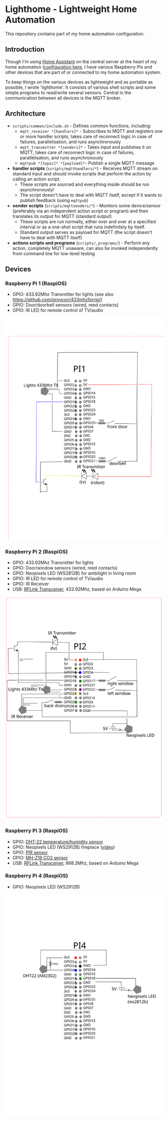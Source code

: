 # Lighthome - Lightweight Home Automation

This repository contains part of my home automation configuration.

## Introduction

Though I'm using [Home Assistant](https://home-assistant.io) on the central
server at the heart of my home automation ([configuration
here](https://github.com/proycon/homeassistant-config), I have various
Raspberry Pis and other devices that are part of or connected to my home
automation system.

To keep things on the various devices as lightweight and as portable as
possible, I wrote 'lighthome'. It consists of various shell scripts and some
simple programs to read/write several sensors. Central in the communication
between all devices is the MQTT broker.

## Architecture

* `scripts/common/include.sh` - Defines common functions, including:
    * ``mqtt_receiver *[handlers]*`` - Subscribes to MQTT and registers one or more handler scripts, takes care of reconnect logic in case of failures, parallelisation, and runs asynchronously
    * ``mqtt_transmitter *[senders]*`` - Takes input and publishes it on MQTT, takes care of reconnect logic in case of failures, parallelisation, and runs asynchronously
    * ``mqttpub *[topic]* *[payload]*``- Publish a single MQTT message
* **handler scripts** (``scripts/mqtthandlers/*``) - Receives MQTT stream on standard input and should invoke scripts that perform the action by calling an action script. 
    * These scripts are sourced and everything inside should be run asynchronously!
    * The script doesn't have to deal with MQTT itself, except if it wants to publish feedback (using ``mqttpub``)
* **sender scripts** (``scripts/mqttsenders/*``) - Monitors some device/sensor (preferably via an independent action script or program) and then translates its output for MQTT (standard output) 
    * These scripts are run normally, either over and over at a specified interval or as a one-shot script that runs indefinitely by itself.
    * Standard output serves as payload for MQTT (the script doesn't have to deal with MQTT itself)
* **actions scripts and programs** (``scripts/``, ``programs/``) - Perform any action, completely MQTT unaware, can also be invoked independently from command line for low-level testing

## Devices

### Raspberry Pi 1  (RaspiOS)

* GPIO: 433.92Mhz Transmitter for lights (see also https://github.com/proycon/433mhzforrpi/)
* GPIO: Door/doorbell sensors (wired, reed contacts)
* GPIO: IR LED for remote control of TV/audio

![GPIO wiring schematic](docs/pi1.svg)

### Raspberry Pi 2 (RaspiOS) 

* GPIO: 433.92Mhz Transmitter for lights
* GPIO: Door/window sensors (wired, reed contacts)
* GPIO: Neopixels LED (WS2812B) for ambilight in living room
* GPIO: IR LED for remote control of TV/audio
* GPIO: IR Receiver
* USB: [RFLink Transceiver](http://www.rflink.nl/), 433.92Mhz, based on Arduino Mega

![GPIO wiring schematic](docs/pi2.svg)

### Raspberry Pi 3 (RaspiOS)

* GPIO: [DHT-22 temperature/humidity sensor](https://www.adafruit.com/product/385)
* GPIO: Neopixels LED (WS2912B) fireplace ([video](https://www.youtube.com/watch?v=i18eXQIXzXg))
* GPIO: [PIR sensor](https://www.adafruit.com/product/189)
* GPIO: [MH-Z19 CO2 sensor](https://www.tinytronics.nl/shop/nl/winsen-mh-z19b-co2-sensor-met-kabel')
* USB: [RFLink Transceiver](http://www.rflink.nl/), 868.3Mhz, based on Arduino Mega

### Raspberry Pi 4 (RaspiOS)

* GPIO: Neopixels LED (WS2912B)

![GPIO wiring schematic](docs/pi4.svg)
